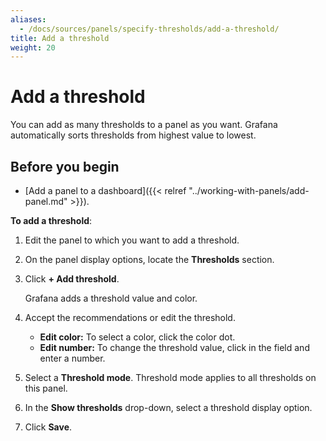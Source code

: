 ```yaml
---
aliases:
  - /docs/sources/panels/specify-thresholds/add-a-threshold/
title: Add a threshold
weight: 20
---
```


# Add a threshold

You can add as many thresholds to a panel as you want. Grafana automatically sorts thresholds from highest value to lowest.

## Before you begin

- [Add a panel to a dashboard]({{< relref "../working-with-panels/add-panel.md" >}}).

**To add a threshold**:

1. Edit the panel to which you want to add a threshold.
1. On the panel display options, locate the **Thresholds** section.
1. Click **+ Add threshold**.

   Grafana adds a threshold value and color.

1. Accept the recommendations or edit the threshold.
   - **Edit color:** To select a color, click the color dot.
   - **Edit number:** To change the threshold value, click in the field and enter a number.
1. Select a **Threshold mode**.
   Threshold mode applies to all thresholds on this panel.
1. In the **Show thresholds** drop-down, select a threshold display option.
1. Click **Save**.
